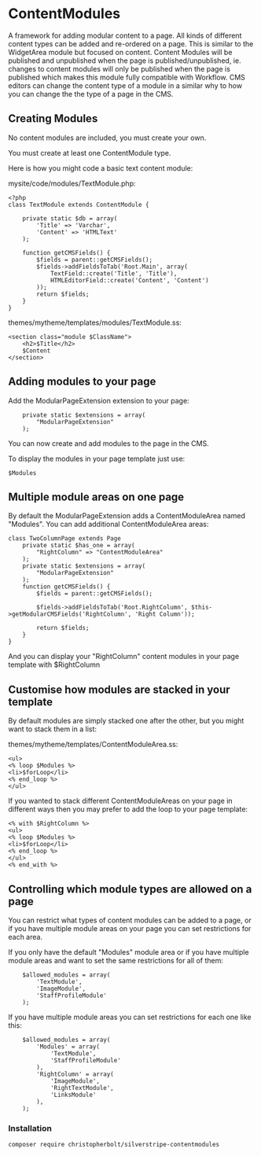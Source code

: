 # ContentModules #
A framework for adding modular content to a page.
All kinds of different content types can be added and re-ordered on a page. This is similar to the WidgetArea module but focused on content.
Content Modules will be published and unpublished when the page is published/unpublished, ie. changes to content modules will only be published when the page is published which makes this module fully compatible with Workflow.
CMS editors can change the content type of a module in a similar why to how you can change the the type of a page in the CMS.

## Creating Modules ##
No content modules are included, you must create your own.

You must create at least one ContentModule type.

Here is how you might code a basic text content module:

mysite/code/modules/TextModule.php:
```
<?php
class TextModule extends ContentModule {
		
	private static $db = array(
		'Title' => 'Varchar',
		'Content' => 'HTMLText'
	);
	
	function getCMSFields() {
		$fields = parent::getCMSFields();
		$fields->addFieldsToTab('Root.Main', array(
			TextField::create('Title', 'Title'),
			HTMLEditorField::create('Content', 'Content')
		));		
		return $fields;
	}
}
```

themes/mytheme/templates/modules/TextModule.ss:
```
<section class="module $ClassName">
	<h2>$Title</h2>
	$Content
</section>
```

## Adding modules to your page ##
Add the ModularPageExtension extension to your page:
```
	private static $extensions = array(
		"ModularPageExtension"
	);
```

You can now create and add modules to the page in the CMS.

To display the modules in your page template just use:
```
$Modules
```

## Multiple module areas on one page ##
By default the ModularPageExtension adds a ContentModuleArea named "Modules".
You can add additional ContentModuleArea areas:
```
class TwoColumnPage extends Page
	private static $has_one = array(
		"RightColumn" => "ContentModuleArea"
	);
	private static $extensions = array(
		"ModularPageExtension"
	);
	function getCMSFields() {
		$fields = parent::getCMSFields();
		
		$fields->addFieldsToTab('Root.RightColumn', $this->getModularCMSFields('RightColumn', 'Right Column'));
				
		return $fields;
	}
}
```

And you can display your "RightColumn" content modules in your page template with $RightColumn

## Customise how modules are stacked in your template ##
By default modules are simply stacked one after the other, but you might want to stack them in a list:

themes/mytheme/templates/ContentModuleArea.ss:
```
<ul>
<% loop $Modules %>
<li>$forLoop</li>
<% end_loop %>
</ul>
```

If you wanted to stack different ContentModuleAreas on your page in different ways then you may prefer to add the loop to your page template:
```
<% with $RightColumn %>
<ul>
<% loop $Modules %>
<li>$forLoop</li>
<% end_loop %>
</ul>
<% end_with %>
```

## Controlling which module types are allowed on a page ##
You can restrict what types of content modules can be added to a page, or if you have multiple module areas on your page you can set restrictions for each area.

If you only have the default "Modules" module area or if you have multiple module areas and want to set the same restrictions for all of them:
```
	$allowed_modules = array(
		'TextModule',
		'ImageModule',
		'StaffProfileModule'
	);
```

If you have multiple module areas you can set restrictions for each one like this:
```
	$allowed_modules = array(
		'Modules' = array(
			'TextModule',
			'StaffProfileModule'
		),
		'RightColumn' = array(
			'ImageModule',
			'RightTextModule',
			'LinksModule'
		),
	);
```

### Installation ###
```
composer require christopherbolt/silverstripe-contentmodules
```
